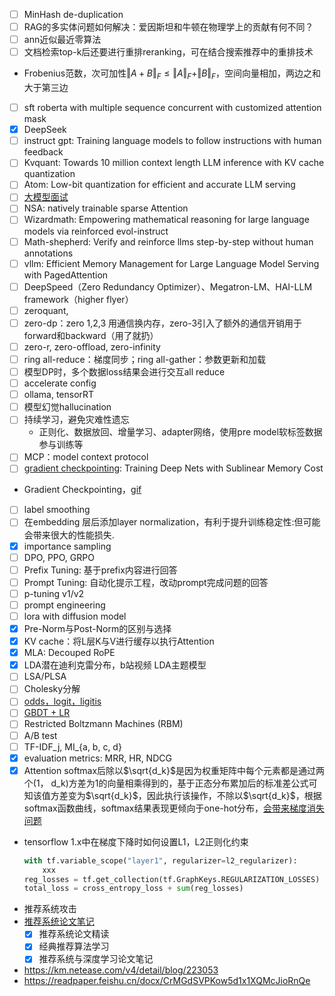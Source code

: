 - [ ] MinHash de-duplication
- [ ] RAG的多实体问题如何解决：爱因斯坦和牛顿在物理学上的贡献有何不同？
- [ ] ann近似最近零算法
- [ ] 文档检索top-k后还要进行重排reranking，可在结合搜索推荐中的重排技术
- Frobenius范数，次可加性$\Vert A+B \Vert_{F}\le \Vert A \Vert_F + \Vert B \Vert_F$，空间向量相加，两边之和大于第三边
- [ ] sft roberta with multiple sequence concurrent with customized attention mask
- [x] DeepSeek
- [ ] instruct gpt: Training language models to follow instructions with human feedback
- [ ] Kvquant: Towards 10 million context length LLM inference with KV cache quantization
- [ ] Atom: Low-bit quantization for efficient and accurate LLM serving
- [ ] [大模型面试](https://zhuanlan.zhihu.com/p/691588703)
- [ ] NSA: natively trainable sparse Attention
- [ ] Wizardmath: Empowering mathematical reasoning for large language models via reinforced evol-instruct
- [ ] Math-shepherd: Verify and reinforce llms step-by-step without human annotations
- [ ] vllm: Efficient Memory Management for Large Language Model Serving with PagedAttention
- [ ] DeepSpeed（Zero Redundancy Optimizer）、Megatron-LM、HAI-LLM framework（higher flyer）
- [ ] zeroquant, 
- [ ] zero-dp：zero 1,2,3 用通信换内存，zero-3引入了额外的通信开销用于forward和backward（用了就扔）
- [ ] zero-r, zero-offload, zero-infinity
- [ ] ring all-reduce：梯度同步；ring all-gather：参数更新和加载
- [ ] 模型DP时，多个数据loss结果会进行交互all reduce
- [ ] accelerate config
- [ ] ollama, tensorRT
- [ ] 模型幻觉hallucination
- [ ] 持续学习，避免灾难性遗忘
    - 正则化、数据放回、增量学习、adapter网络，使用pre model软标签数据参与训练等
- [ ] MCP：model context protocol
- [ ] [gradient checkpointing](https://www.bilibili.com/video/BV1nJ4m1M7Qw/?spm_id_from=333.1387.search.video_card.click&vd_source=782e4c31fc5e63b7cb705fa371eeeb78): Training Deep Nets with Sublinear Memory Cost
- Gradient Checkpointing，[gif](https://pic3.zhimg.com/v2-1679b74a85687cdb250e532931bb266a_b.webp)
- [ ] label smoothing
- [ ] 在embedding 层后添加layer normalization，有利于提升训练稳定性:但可能会带来很大的性能损失.
- [x] importance sampling
- [ ] DPO, PPO, GRPO
- [ ] Prefix Tuning: 基于prefix内容进行回答
- [ ] Prompt Tuning: 自动化提示工程，改动prompt完成问题的回答
- [ ] p-tuning v1/v2
- [ ] prompt engineering
- [ ] lora with diffusion model 
- [x] Pre-Norm与Post-Norm的区别与选择
- [x] KV cache：将L层K与V进行缓存以执行Attention
- [x] MLA: Decouped RoPE
- [x] LDA潜在迪利克雷分布，b站视频 LDA主题模型
- [ ] LSA/PLSA
- [ ] Cholesky分解
- [ ] [odds，logit，ligitis](https://zhuanlan.zhihu.com/p/435912211)
- [ ] [GBDT + LR](https://www.cnblogs.com/wkang/p/9657032.html)
- [ ] Restricted Boltzmann Machines (RBM)
- [ ] A/B test
- [ ] TF-IDF_j, MI_{a, b, c, d}
- [x] evaluation metrics: MRR, HR, NDCG
- [x] Attention softmax后除以$\sqrt{d_k}$是因为权重矩阵中每个元素都是通过两个(1， d_k)方差为1的向量相乘得到的，基于正态分布累加后的标准差公式可知该值方差变为$\sqrt{d_k}$，因此执行该操作，不除以$\sqrt{d_k}$，根据softmax函数曲线，softmax结果表现更倾向于one-hot分布，[会带来梯度消失问题](https://spaces.ac.cn/archives/8620/comment-page-4#comment-24076)
- tensorflow 1.x中在梯度下降时如何设置L1，L2正则化约束
    ```python
    with tf.variable_scope("layer1", regularizer=l2_regularizer):
        xxx
    reg_losses = tf.get_collection(tf.GraphKeys.REGULARIZATION_LOSSES)
    total_loss = cross_entropy_loss + sum(reg_losses)
    ```
- 推荐系统攻击
- [推荐系统论文笔记](https://github.com/Doragd/Algorithm-Practice-in-Industry/blob/main/%E6%90%9C%E5%B9%BF%E6%8E%A8%E7%AE%97%E6%B3%95%E7%B3%BB%E5%88%97%E4%B8%B2%E8%AE%B2.md#%E6%8E%A8%E8%8D%90%E7%B3%BB%E7%BB%9F%E8%AE%BA%E6%96%87%E7%AC%94%E8%AE%B0)
    - [x] 推荐系统论文精读
    - [x] 经典推荐算法学习
    - [x] 推荐系统与深度学习论文笔记
- https://km.netease.com/v4/detail/blog/223053  
- https://readpaper.feishu.cn/docx/CrMGdSVPKow5d1x1XQMcJioRnQe
